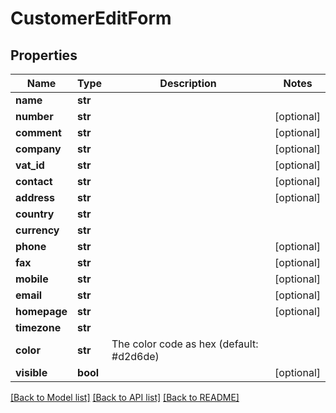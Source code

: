 # CustomerEditForm

## Properties
Name | Type | Description | Notes
------------ | ------------- | ------------- | -------------
**name** | **str** |  | 
**number** | **str** |  | [optional] 
**comment** | **str** |  | [optional] 
**company** | **str** |  | [optional] 
**vat_id** | **str** |  | [optional] 
**contact** | **str** |  | [optional] 
**address** | **str** |  | [optional] 
**country** | **str** |  | 
**currency** | **str** |  | 
**phone** | **str** |  | [optional] 
**fax** | **str** |  | [optional] 
**mobile** | **str** |  | [optional] 
**email** | **str** |  | [optional] 
**homepage** | **str** |  | [optional] 
**timezone** | **str** |  | 
**color** | **str** | The color code as hex (default: #d2d6de) | 
**visible** | **bool** |  | [optional] 

[[Back to Model list]](../README.md#documentation-for-models) [[Back to API list]](../README.md#documentation-for-api-endpoints) [[Back to README]](../README.md)


